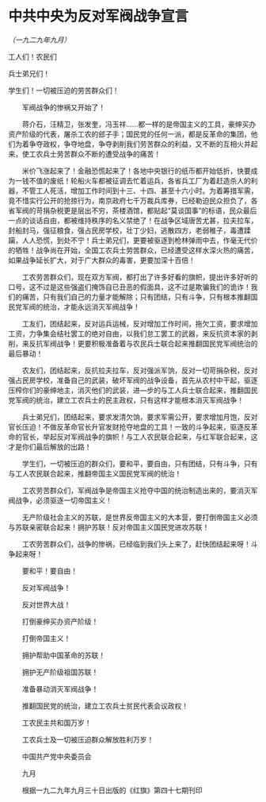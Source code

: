 # 中共中央为反对军阀战争宣言

*（一九二九年九月）*

工人们！农民们

兵士弟兄们！

学生们！一切被压迫的劳苦群众们！

　　军阀战争的惨祸又开始了！

　　蒋介石，汪精卫，张发奎，冯玉祥……都一样的是帝国主义的工具，豪绅买办资产阶级的代表，屠杀工农的郐子手；国民党的任何一派，都是反革命的集团，他们为着争夺政权，争夺地盘，争夺剥削我们劳苦群众的利益，又不断的互相火并起来，使工农兵士劳苦群众不断的遭受战争的痛苦！

　　米价飞涨起来了！金融恐慌起来了！各地中央银行的纸币都开始低折，快要成为一钱不值的废纸！轮船火车都被征调去忙着运兵，各省兵工厂为着赶造杀人的利器，不管工人死活，增加工作时间到十三、十四、甚至十六小时。为着筹措军需，竟不惜实行公开的抢掠行为，南京政府七千万裁兵库券，已经勒迫民众担负了，各省军阀的苛捐杂税更是层出不穷，茶楼酒馆，都贴起“莫谈国事”的标语，民众最后一点的谈话自由，都被维持秩序的名义禁绝了！在战争区域唐苦尤甚，拉夫拉车，封船封马，强征粮食，强占民房学校，壮丁少妇，逃散四方，老弱稚子，毒遭蹂躏，人人恐慌，到处不宁！兵士弟兄们，更要被驱逐到枪林弹雨中去，作毫无代价的牺牲！战争尚在开始，全国工农兵士劳苦群众，已经遭受这样水深火热的痛苦，如果战争延长扩大，对于广大群众的毒害，更要加深十百倍！

　　工农劳苦群众们，现在双方军阀，都打出了许多好看的旗帜，提出许多好听的口号，这不过是这些强盗们掩饰自已丑恶的假面具，这不过是欺骗我们的诡诈！我们的痛苦，只有我们自己的力量才能解除；只有团结，只有斗争，只有根本推翻国民党军阀的统治，才能永远消灭军阀战争！

　　工友们，团结起来，反对运兵运械，反对增加工作时间，拖欠工资，要求增加工资，力争集会结社罢工的绝对自由，以我们怠工罢工的武器，来反抗资本家的剥削，来反抗军阀战争！更要积极准备着与农民兵士联合起来推翻国民党军阀统治的最后暴动！

　　农友们，团结起来，反抗拉夫拉车，反对强派军饷，反对一切苛捐杂税，反对强占民房学校，准备自己的武装，破坏军阀的战争设备，首先从农村中干起，驱逐压榨你们的豪绅地主，消灭他们的武装，进—步的与工人兵士联合起来，推翻国民党军阀的统治，建立工农兵士的民主政权，只有这样才能根本消灭军阀战争！

　　兵士弟兄们，团结起来，要求发清欠饷，要求军需公开，要求增加月饱，反对官长压迫！不做反革命官长升官发财抢夺地盘的工具！一致的斗争起来，驱逐反革命的官长，举起反对军阀战争的旗帜！与工人农民联合起来，与红军联合起来，这才是你们最后解放的出路！

　　学生们，一切被压迫的群众们，要和平，要自由，只有团结，只有斗争，只有与工人农民联合起来，推翻帝国主义国民党军阀的统治！

　　工农劳苦群众们，军阀战争是帝国主义抢夺中国的统治制造出来的，要消灭军阀战争，必须驱逐一切帝国主义！

　　无产阶级社会主义的苏联，是世界反帝国主义的大本营，要打倒帝国主义必须与苏联亲密联合起来！拥护苏联！反对帝国主义国民党进攻苏联！

　　工农劳苦群众们，战争的惨祸，已经临到我们头上来了，赶快团结起来呀！斗争起来呀！

　　要和平！要自由！

　　反对军阀战争！

　　反对世界大战！

　　打倒豪绅买办资产阶级！

　　打倒帝国主义！

　　拥护帮助中国革命的苏联！

　　拥护无产阶级祖国苏联！

　　准备暴动消灭军阀战争！

　　推翻国民党的统治，建立工农兵士贫民代表会议政权！

　　工农民主共和国万岁！

　　工农兵士及一切被压迫群众解放胜利万岁！

　　中国共产党中央委员会

　　九月

　　根据一九二九年九月三十日出版的《红旗》第四十七期刊印

